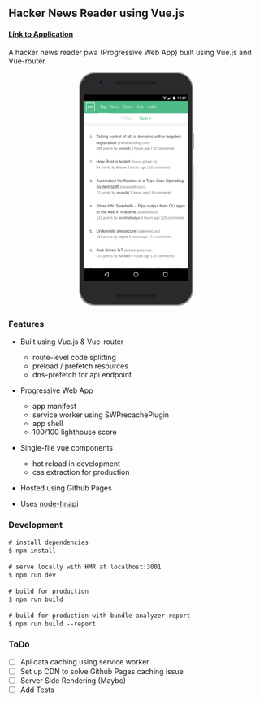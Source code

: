 ## Hacker News Reader using Vue.js

#### [Link to Application](https://anubhav7495.github.io/hnpwa-vue)

A hacker news reader pwa (Progressive Web App) built using Vue.js and Vue-router.

<p align="center">
  <img src="main-view.png" width="226" />
</p>

### Features

* Built using Vue.js & Vue-router
  * route-level code splitting
  * preload / prefetch resources
  * dns-prefetch for api endpoint


* Progressive Web App
  * app manifest
  * service worker using SWPrecachePlugin
  * app shell
  * 100/100 lighthouse score


* Single-file vue components
  * hot reload in development
  * css extraction for production


* Hosted using Github Pages

* Uses [node-hnapi](https://github.com/cheeaun/node-hnapi)

### Development

```
# install dependencies
$ npm install

# serve locally with HMR at localhost:3001
$ npm run dev

# build for production
$ npm run build

# build for production with bundle analyzer report
$ npm run build --report
```

### ToDo

- [ ] Api data caching using service worker
- [ ] Set up CDN to solve Github Pages caching issue
- [ ] Server Side Rendering (Maybe)
- [ ] Add Tests
